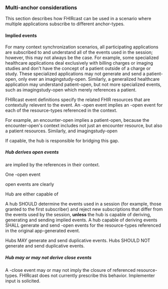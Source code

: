 ### Multi-anchor considerations

This section describes how FHIRcast can be used in a scenario where multiple applications subscribe to different anchor-types.

#### Implied events

For many context synchronization scenarios, all participating applications are subscribed to and understand all of the events used in the session; however, this may not always be the case. For example, some specialized healthcare applications deal exclusively with billing charges or imaging studies and don't have the concept of a patient outside of a charge or study. These specialized applications may not generate and send a patient-open, only ever an imagingstudy-open. Similarly, a generalized healthcare application may understand patient-open, but not more specialized events, such as imagingstudy-open which merely references a patient. 

FHIRcast event definitions specify the related FHIR resources that are contextully relevent to the event. An -open event implies an -open event for each of the resource-types referenced in the context. 

For example, an encounter-open implies a patient-open, because the encounter-open's context includes not just an encounter resource, but also a patient resources. Similarly, and imagingstudy-open 

If capable, the hub is responsible for bridging this gap. 


##### Hub derives open events


are implied by the references in their context. 

One -open event 

open events are clearly 



Hub are either capable of 

A hub SHOULD determine the events used in a session (for example, those granted to the first subscriber) and reject new subscriptions that differ from the events used by the session, **unless** the hub is capable of deriving, generating and sending implied events. A hub capable of deriving events SHALL generate and send -open events for the resource-types referenced in the original app-generated event. 

Hubs MAY generate and send duplicative events. 
Hubs SHOULD NOT generate and send duplicative events. 
##### Hub may or may not derive close events
A -close event may or may not imply the closure of referenced resource-types. FHIRcast does not currently prescribe this behavior. Implementer input is solicited. 

